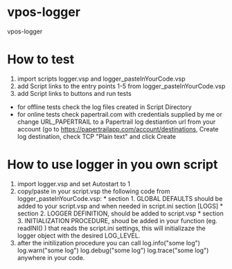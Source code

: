 # vpos-logger
vpos-logger

# How to test
   1. import scripts logger.vsp and logger_pasteInYourCode.vsp
   2. add Script links to the entry points 1-5 from logger_pasteInYourCode.vsp
   3. add Script links to buttons and run tests
   * for offline tests check the log files created in Script Directory
   * for online tests check papertrail.com with credentials supplied by me or change URL_PAPERTRAIL to a Papertrail log destiantion url from your account (go to https://papertrailapp.com/account/destinations, Create log destination, check TCP "Plain text" and click Create

# How to use logger in you own script
  1. import logger.vsp and set Autostart to 1
  2. copy/paste in your script.vsp the following code from logger_pasteInYourCode.vsp:
    * section 1. GLOBAL DEFAULTS should be added to your script.vsp and when needed in script.ini section [LOGS]
    * section 2. LOGGER DEFINITION, should be added to script.vsp
    * section 3. INITIALIZATION PROCEDURE, shoud be added in your function (eg. readINI() ) that reads the script.ini settings, this will initializaze the logger object with the desired LOG_LEVEL.
  3. after the initilization procedure you can call log.info("some log") log.warn("some log") log.debug("some log") log.trace("some log") anywhere in your code.
